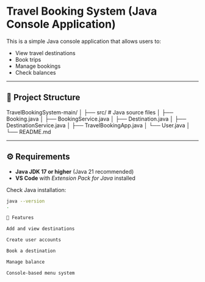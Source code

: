 
# Travel Booking System (Java Console Application)

This is a simple Java console application that allows users to:
- View travel destinations
- Book trips
- Manage bookings
- Check balances

---

## 📂 Project Structure
TravelBookingSystem-main/
│
├── src/ # Java source files
│ ├── Booking.java
│ ├── BookingService.java
│ ├── Destination.java
│ ├── DestinationService.java
│ ├── TravelBookingApp.java
│ └── User.java
│
└── README.md 

---

## ⚙️ Requirements
- **Java JDK 17 or higher** (Java 21 recommended)
- **VS Code** with *Extension Pack for Java* installed

Check Java installation:
```bash
java --version
.

📌 Features

Add and view destinations

Create user accounts

Book a destination

Manage balance

Console-based menu system

